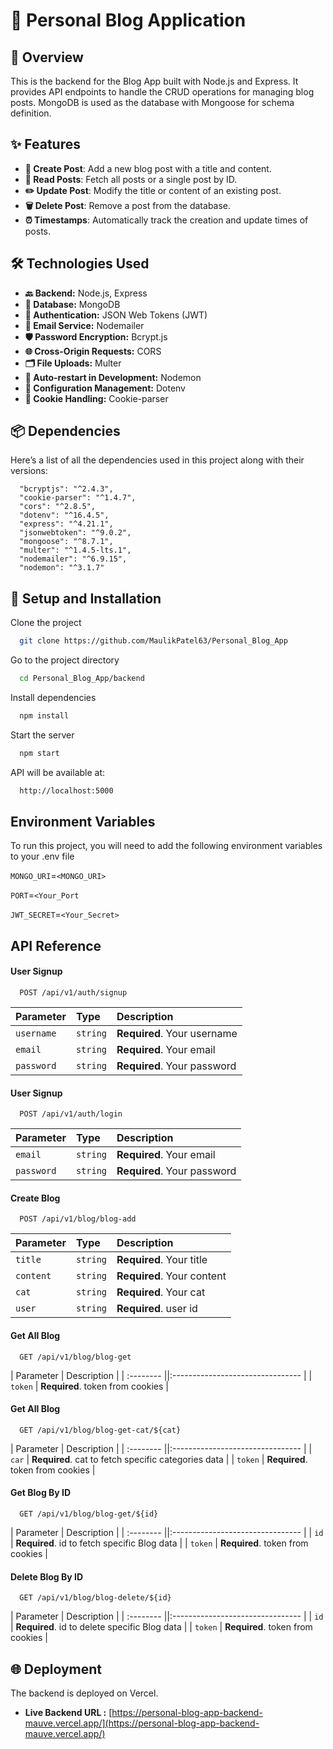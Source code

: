 
# 📰 Personal Blog Application

## 🌟 Overview

This is the backend for the Blog App built with Node.js and Express. It provides API endpoints to handle the CRUD operations for managing blog posts. MongoDB is used as the database with Mongoose for schema definition.






## ✨ Features

- **📝 Create Post**: Add a new blog post with a title and content.
- **📖 Read Posts**: Fetch all posts or a single post by ID.
- **✏️ Update Post**: Modify the title or content of an existing post.
- **🗑️ Delete Post**: Remove a post from the database.
- **⏰ Timestamps**: Automatically track the creation and update times of posts.



## 🛠️ Technologies Used

- **🔙 Backend:** Node.js, Express
- **💾 Database:** MongoDB
- **🔑 Authentication:** JSON Web Tokens (JWT)
- **📧 Email Service:** Nodemailer
- **🛡️ Password Encryption:** Bcrypt.js
- **🌐 Cross-Origin Requests:** CORS
- **🗂️ File Uploads:** Multer
- **🔄 Auto-restart in Development:** Nodemon
- **🔧 Configuration Management:** Dotenv
- **🍪 Cookie Handling:** Cookie-parser

## 📦 Dependencies

Here’s a list of all the dependencies used in this project along with their versions:

```bash{
  "bcryptjs": "^2.4.3",
  "cookie-parser": "^1.4.7",
  "cors": "^2.8.5",
  "dotenv": "^16.4.5",
  "express": "^4.21.1",
  "jsonwebtoken": "^9.0.2",
  "mongoose": "^8.7.1",
  "multer": "^1.4.5-lts.1",
  "nodemailer": "^6.9.15",
  "nodemon": "^3.1.7"
  ```


## 🚀 Setup and Installation

Clone the project

```bash
  git clone https://github.com/MaulikPatel63/Personal_Blog_App
```

Go to the project directory

```bash
  cd Personal_Blog_App/backend
```

Install dependencies

```bash
  npm install
```

Start the server

```bash
  npm start
```

API will be available at:

```bash
  http://localhost:5000
```


## Environment Variables

To run this project, you will need to add the following environment variables to your .env file

`MONGO_URI`=`<MONGO_URI>`

`PORT`=`<Your_Port`

`JWT_SECRET`=`<Your_Secret>`


## API Reference

#### User Signup

```http
  POST /api/v1/auth/signup
```

| Parameter | Type     | Description                |
| :-------- | :------- | :------------------------- |
| `username` | `string` | **Required**. Your username |
| `email` | `string` | **Required**. Your email |
| `password` | `string` | **Required**. Your password |

#### User Signup

```http
  POST /api/v1/auth/login
```

| Parameter | Type     | Description                |
| :-------- | :------- | :------------------------- |
| `email` | `string` | **Required**. Your email |
| `password` | `string` | **Required**. Your password |

#### Create Blog

```http
  POST /api/v1/blog/blog-add
```

| Parameter | Type     | Description                |
| :-------- | :------- | :------------------------- |
| `title` | `string` | **Required**. Your title |
| `content` | `string` | **Required**. Your content |
| `cat` | `string` | **Required**. Your cat |
| `user` | `string` | **Required**. user id |

#### Get All Blog

```http
  GET /api/v1/blog/blog-get
```

| Parameter | Description |
| :-------- ||:-------------------------------- |
| `token` | **Required**. token from cookies |

#### Get All Blog

```http
  GET /api/v1/blog/blog-get-cat/${cat}
```

| Parameter | Description |
| :-------- ||:-------------------------------- |
| `car` | **Required**. cat to fetch specific categories data |
| `token` | **Required**. token from cookies |

#### Get Blog By ID

```http
  GET /api/v1/blog/blog-get/${id}
```

| Parameter | Description |
| :-------- ||:-------------------------------- |
| `id` | **Required**. id to fetch specific Blog data |
| `token` | **Required**. token from cookies |


#### Delete Blog By ID

```http
  GET /api/v1/blog/blog-delete/${id}
```

| Parameter | Description |
| :-------- ||:-------------------------------- |
| `id` | **Required**. id to delete specific Blog data |
| `token` | **Required**. token from cookies |


## 🌐 Deployment

The backend is deployed on Vercel.

- **Live Backend URL :** [https://personal-blog-app-backend-mauve.vercel.app/](https://personal-blog-app-backend-mauve.vercel.app/)

